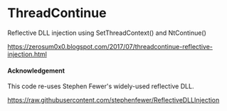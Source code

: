 # ThreadContinue
Reflective DLL injection using SetThreadContext() and NtContinue()

https://zerosum0x0.blogspot.com/2017/07/threadcontinue-reflective-injection.html

#### Acknowledgement

This code re-uses Stephen Fewer's widely-used reflective DLL.

https://raw.githubusercontent.com/stephenfewer/ReflectiveDLLInjection

